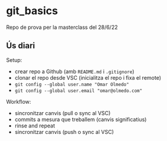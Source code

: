 # git_basics

Repo de prova per la masterclass del 28/6/22


## Ús diari

Setup:
- crear repo a Github (amb `README.md` i `.gitignore`)
- clonar el repo desde VSC (inicialitza el repo i fixa el remote)
- `git config --global user.name "Omar Olmedo"`
- `git config --global user.email "omar@olmedo.com"`

Workflow:
- sincronitzar canvis (pull o sync al VSC)
- commits a mesura que treballem (canvis significatius)
- rinse and repeat
- sincronitzar canvis (push o sync al VSC)
